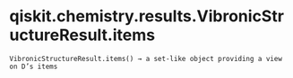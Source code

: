 # qiskit.chemistry.results.VibronicStructureResult.items

`VibronicStructureResult.items() → a set-like object providing a view on D’s items`
